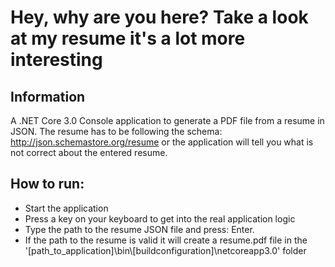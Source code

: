 # Hey, why are you here? Take a look at my resume it's a lot more interesting

## Information

A .NET Core 3.0 Console application to generate a PDF file from a resume in JSON.
The resume has to be following the schema: http://json.schemastore.org/resume or the application will tell you what is not correct about the entered resume.

## How to run:

- Start the application
- Press a key on your keyboard to get into the real application logic
- Type the path to the resume JSON file and press: Enter.
- If the path to the resume is valid it will create a resume.pdf file in the '[path_to_application]\\bin\\[buildconfiguration]\netcoreapp3.0' folder